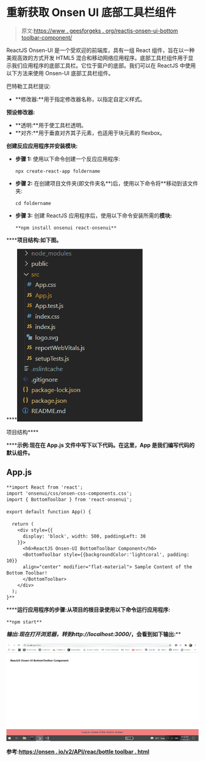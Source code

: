 # 重新获取 Onsen UI 底部工具栏组件

> 原文:[https://www . geesforgeks . org/reactjs-onsen-ui-bottom toolbar-component/](https://www.geeksforgeeks.org/reactjs-onsen-ui-bottomtoolbar-component/)

ReactJS Onsen-UI 是一个受欢迎的前端库，具有一组 React 组件，旨在以一种美观高效的方式开发 HTML5 混合和移动网络应用程序。底部工具栏组件用于显示我们应用程序的底部工具栏。它位于窗户的底部。我们可以在 ReactJS 中使用以下方法来使用 Onsen-UI 底部工具栏组件。

巴特勒工具栏提议:

*   **修改器:**用于指定修改器名称，以指定自定义样式。

**预设修改器:**

*   **透明:**用于使工具栏透明。
*   **对齐:**用于垂直对齐其子元素，也适用于块元素的 flexbox。

**创建反应应用程序并安装模块:**

*   **步骤 1:** 使用以下命令创建一个反应应用程序:

    ```
    npx create-react-app foldername
    ```

*   **步骤 2:** 在创建项目文件夹(即文件夹名**)后，使用以下命令将**移动到该文件夹:

    ```
    cd foldername
    ```

*   **步骤 3:** 创建 ReactJS 应用程序后，使用以下命令安装所需的****模块:****

    ```
    **npm install onsenui react-onsenui** 
    ```

******项目结构:**如下图。****

****![](img/f04ae0d8b722a9fff0bd9bd138b29c23.png)

项目结构**** 

******示例:**现在在 **App.js** 文件中写下以下代码。在这里，App 是我们编写代码的默认组件。****

## ****App.js****

```
**import React from 'react';
import 'onsenui/css/onsen-css-components.css';
import { BottomToolbar } from 'react-onsenui';

export default function App() {

  return (
    <div style={{
      display: 'block', width: 500, paddingLeft: 30
    }}>
      <h6>ReactJS Onsen-UI BottomToolbar Component</h6>
      <BottomToolbar style={{backgroundColor:'lightcoral', padding: 10}} 
      align="center" modifier="flat-material"> Sample Content of the Bottom Toolbar! 
      </BottomToolbar>
    </div>
  );
}**
```

******运行应用程序的步骤:**从项目的根目录使用以下命令运行应用程序:****

```
**npm start**
```

******输出:**现在打开浏览器，转到***http://localhost:3000/***，会看到如下输出:****

****![](img/d0ef114da4af52d7fdb9b2b06138cc11.png)****

******参考:**[https://onsen . io/v2/API/reac/bottle toolbar . html](https://onsen.io/v2/api/react/BottomToolbar.html)****